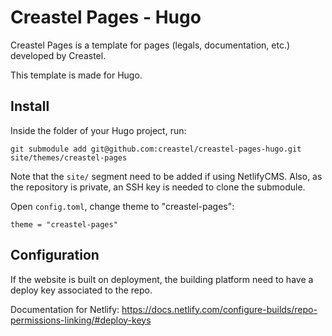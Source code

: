 # Creastel Pages - Hugo

Creastel Pages is a template for pages (legals, documentation, etc.) developed by Creastel.

This template is made for Hugo.

## Install

Inside the folder of your Hugo project, run:

```
git submodule add git@github.com:creastel/creastel-pages-hugo.git site/themes/creastel-pages
```

Note that the `site/` segment need to be added if using NetlifyCMS. Also, as the repository is private, an SSH key is needed to clone the submodule.

Open `config.toml`, change theme to "creastel-pages":

```
theme = "creastel-pages"
```

## Configuration

If the website is built on deployment, the building platform need to have a deploy key associated to the repo.

Documentation for Netlify: https://docs.netlify.com/configure-builds/repo-permissions-linking/#deploy-keys